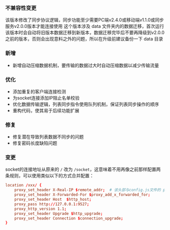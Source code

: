 ### 不兼容性变更

该版本修改了同步协议逻辑，同步功能至少需要PC端v2.4.0或移动端v1.1.0或同步服务v2.0.0版本才能连接使用
这个版本涉及 data 文件夹内的数据迁移，首次运行该版本时会自动将旧版本数据迁移到新版本，数据迁移完毕后不要再降级到v2.0.0之前的版本，否则会出现意料之外的问题，所以在升级前建议备份一下 data 目录

### 新增

- 新增自动压缩数据机制，要传输的数据过大时自动压缩数据以减少传输流量

### 优化

- 添加重复的客户端连接检测
- 为socket连接添加IP阻止名单校验
- 优化数据传输逻辑，列表同步指令使用队列机制，保证列表同步操作的顺序
- 重构代码，使其易于后续功能扩展

### 修复

- 修复潜在导致列表数据不同步的问题
- 修复密码长度缺陷问题

### 变更

socket的连接地址从原来的 `/` 改为 `/socket`，这意味着不用再像之前那样配置两条规则，可以使用类似以下的方式合并配置：

```conf
location /xxx/ {
    proxy_set_header X-Real-IP $remote_addr;  # 该头部与config.js文件的 proxy.header 对应
    proxy_set_header X-Forwarded-For $proxy_add_x_forwarded_for;
    proxy_set_header Host  $http_host;
    proxy_pass http://127.0.0.1:9527;
    proxy_http_version 1.1;
    proxy_set_header Upgrade $http_upgrade;
    proxy_set_header Connection $connection_upgrade;
}
```
